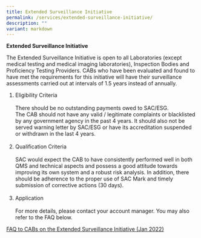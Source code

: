 ```yaml
---
title: Extended Surveillance Initiative
permalink: /services/extended-surveillance-initiative/
description: ""
variant: markdown
---
```

**Extended Surveillance Initiative**

The Extended Surveillance Initiative is open to all Laboratories (except medical testing and medical imaging laboratories), Inspection Bodies and Proficiency Testing Providers. CABs who have been evaluated and found to have met the requirements for this initiative will have their surveillance assessments carried out at intervals of 1.5 years instead of annually.

1.  Eligibility Criteria<br><br>
    There should be no outstanding payments owed to SAC/ESG.<br>
    The CAB should not have any valid / legitimate complaints or blacklisted by any government agency in the past 4 years. It should
    also not be served warning letter by SAC/ESG or have its accreditation suspended or withdrawn in the last 4 years.<br><br>
2.  Qualification Criteria<br><br>
    SAC would expect the CAB to have consistently performed well in both QMS and technical aspects and possess a good attitude towards
    improving its own system and a robust risk analysis. In addition, there should be adherence to the proper use of SAC Mark and
    timely submission of corrective actions (30 days).<br><br>
3.  Application<br><br>
    For more details, please contact your account manager. You may also refer to the FAQ below.

[FAQ to CABs on the Extended Surveillance Initiative (Jan 2022)](/files/FAQ_to_CABs.pdf)